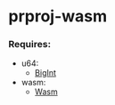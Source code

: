 # prproj-wasm

### Requires:
- u64:
   - [BigInt](https://caniuse.com/#feat=bigint)
- wasm:
   - [Wasm](https://caniuse.com/#search=wasm)
